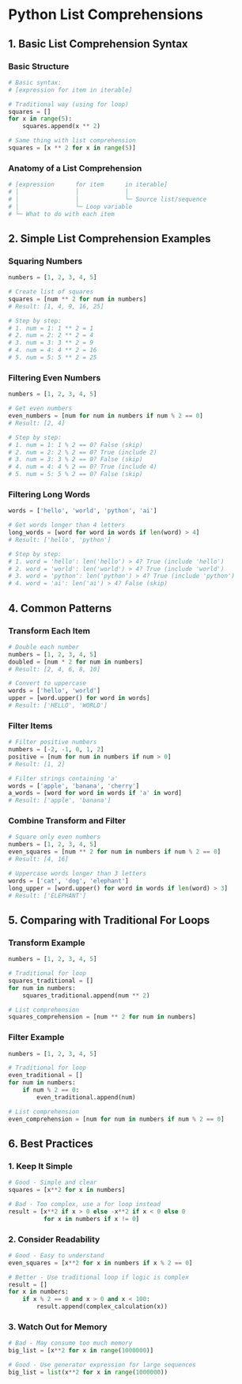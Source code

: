 # Python List Comprehensions

## 1. Basic List Comprehension Syntax

### Basic Structure
```python
# Basic syntax:
# [expression for item in iterable]

# Traditional way (using for loop)
squares = []
for x in range(5):
    squares.append(x ** 2)

# Same thing with list comprehension
squares = [x ** 2 for x in range(5)]
```

### Anatomy of a List Comprehension
```python
# [expression      for item      in iterable]
# │                │             │
# │                │             └─ Source list/sequence
# │                └─ Loop variable
# └─ What to do with each item
```

## 2. Simple List Comprehension Examples

### Squaring Numbers
```python
numbers = [1, 2, 3, 4, 5]

# Create list of squares
squares = [num ** 2 for num in numbers]
# Result: [1, 4, 9, 16, 25]

# Step by step:
# 1. num = 1: 1 ** 2 = 1
# 2. num = 2: 2 ** 2 = 4
# 3. num = 3: 3 ** 2 = 9
# 4. num = 4: 4 ** 2 = 16
# 5. num = 5: 5 ** 2 = 25
```

### Filtering Even Numbers
```python
numbers = [1, 2, 3, 4, 5]

# Get even numbers
even_numbers = [num for num in numbers if num % 2 == 0]
# Result: [2, 4]

# Step by step:
# 1. num = 1: 1 % 2 == 0? False (skip)
# 2. num = 2: 2 % 2 == 0? True (include 2)
# 3. num = 3: 3 % 2 == 0? False (skip)
# 4. num = 4: 4 % 2 == 0? True (include 4)
# 5. num = 5: 5 % 2 == 0? False (skip)
```

### Filtering Long Words
```python
words = ['hello', 'world', 'python', 'ai']

# Get words longer than 4 letters
long_words = [word for word in words if len(word) > 4]
# Result: ['hello', 'python']

# Step by step:
# 1. word = 'hello': len('hello') > 4? True (include 'hello')
# 2. word = 'world': len('world') > 4? True (include 'world')
# 3. word = 'python': len('python') > 4? True (include 'python')
# 4. word = 'ai': len('ai') > 4? False (skip)
```

## 4. Common Patterns

### Transform Each Item
```python
# Double each number
numbers = [1, 2, 3, 4, 5]
doubled = [num * 2 for num in numbers]
# Result: [2, 4, 6, 8, 10]

# Convert to uppercase
words = ['hello', 'world']
upper = [word.upper() for word in words]
# Result: ['HELLO', 'WORLD']
```

### Filter Items
```python
# Filter positive numbers
numbers = [-2, -1, 0, 1, 2]
positive = [num for num in numbers if num > 0]
# Result: [1, 2]

# Filter strings containing 'a'
words = ['apple', 'banana', 'cherry']
a_words = [word for word in words if 'a' in word]
# Result: ['apple', 'banana']
```

### Combine Transform and Filter
```python
# Square only even numbers
numbers = [1, 2, 3, 4, 5]
even_squares = [num ** 2 for num in numbers if num % 2 == 0]
# Result: [4, 16]

# Uppercase words longer than 3 letters
words = ['cat', 'dog', 'elephant']
long_upper = [word.upper() for word in words if len(word) > 3]
# Result: ['ELEPHANT']
```

## 5. Comparing with Traditional For Loops

### Transform Example
```python
numbers = [1, 2, 3, 4, 5]

# Traditional for loop
squares_traditional = []
for num in numbers:
    squares_traditional.append(num ** 2)

# List comprehension
squares_comprehension = [num ** 2 for num in numbers]
```

### Filter Example
```python
numbers = [1, 2, 3, 4, 5]

# Traditional for loop
even_traditional = []
for num in numbers:
    if num % 2 == 0:
        even_traditional.append(num)

# List comprehension
even_comprehension = [num for num in numbers if num % 2 == 0]
```

## 6. Best Practices

### 1. Keep It Simple
```python
# Good - Simple and clear
squares = [x**2 for x in numbers]

# Bad - Too complex, use a for loop instead
result = [x**2 if x > 0 else -x**2 if x < 0 else 0 
          for x in numbers if x != 0]
```

### 2. Consider Readability
```python
# Good - Easy to understand
even_squares = [x**2 for x in numbers if x % 2 == 0]

# Better - Use traditional loop if logic is complex
result = []
for x in numbers:
    if x % 2 == 0 and x > 0 and x < 100:
        result.append(complex_calculation(x))
```

### 3. Watch Out for Memory
```python
# Bad - May consume too much memory
big_list = [x**2 for x in range(1000000)]

# Good - Use generator expression for large sequences
big_list = list(x**2 for x in range(1000000))
```